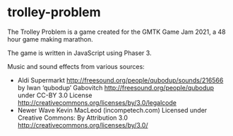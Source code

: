 # trolley-problem

The Trolley Problem is a game created for the GMTK Game Jam 2021, a 48 hour game making marathon.

The game is written in JavaScript using Phaser 3.

Music and sound effects from various sources:
- Aldi Supermarkt http://freesound.org/people/qubodup/sounds/216566 by Iwan ‘qubodup’ Gabovitch http://freesound.org/people/qubodup under CC-BY 3.0 License http://creativecommons.org/licenses/by/3.0/legalcode
- Newer Wave Kevin MacLeod (incompetech.com) Licensed under Creative Commons: By Attribution 3.0 http://creativecommons.org/licenses/by/3.0/
